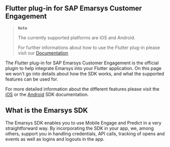## Flutter plug-in for SAP Emarsys Customer Engagement
> __`Note`__
>
> The currently supported platforms are iOS and Android.
> 
> For further informations about how to use the Flutter plug-in please visit our [Documentation](https://github.com/emartech/flutter-emarsys-sdk/wiki)

The Flutter plug-in for SAP Emarsys Customer Engagement is the official plugin to help integrate Emarsys into your Flutter application. 
On this page we won't go into details about how the SDK works, and what the supported features can be used for.

For more detailed information about the different features please visit the [iOS](https://github.com/emartech/ios-emarsys-sdk/wiki) or the [Android](https://github.com/emartech/android-emarsys-sdk/wiki) SDK documentation.

## What is the Emarsys SDK
The Emarsys SDK enables you to use Mobile Engage and Predict in a very straightforward way. By incorporating the SDK in your app, we, among others, support you in handling credentials, API calls, tracking of opens and events as well as logins and logouts in the app.
